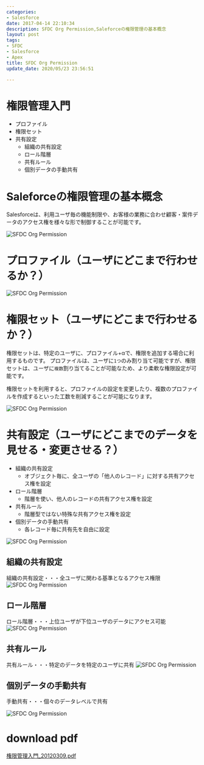 ```yaml
---
categories:
- Salesforce
date: 2017-04-14 22:10:34
description: SFDC Org Permission,Saleforceの権限管理の基本概念
layout: post
tags:
- SFDC
- Salesforce
- Apex
title: SFDC Org Permission
update_date: 2020/05/23 23:56:51

---
```


# 権限管理入門

* プロファイル
* 権限セット
* 共有設定
    * 組織の共有設定
    * ロール階層
    * 共有ルール
    * 個別データの手動共有

# Saleforceの権限管理の基本概念

Salesforceは、利用ユーザ毎の機能制限や、お客様の業務に合わせ顧客・案件データのアクセス権を様々な形で制御することが可能です。

![SFDC Org Permission](/images/sfdc-permission/sfdc-permission-01.jpg) 

# プロファイル（ユーザにどこまで行わせるか？）

![SFDC Org Permission](/images/sfdc-permission/sfdc-permission-02.jpg) 

# 権限セット（ユーザにどこまで行わせるか？）

権限セットは、特定のユーザに、プロファイル+αで、権限を追加する場合に利用するものです。 プロファイルは、ユーザに`1つ`のみ割り当て可能ですが、権限セットは、ユーザに`複数`割り当てることが可能なため、より柔軟な権限設定が可能です。

権限セットを利用すると、プロファイルの設定を変更したり、複数のプロファイルを作成するといった工数を削減することが可能になります。

![SFDC Org Permission](/images/sfdc-permission/sfdc-permission-03.jpg) 

# 共有設定（ユーザにどこまでのデータを見せる・変更させる？）

* 組織の共有設定
  * オブジェクト毎に、全ユーザの「他人のレコード」に対する共有アクセス権を設定
* ロール階層
  * 階層を使い、他人のレコードの共有アクセス権を設定
* 共有ルール
  * 階層型ではない特殊な共有アクセス権を設定
* 個別データの手動共有
  * 各レコード毎に共有先を自由に設定

![SFDC Org Permission](/images/sfdc-permission/sfdc-permission-04.jpg) 

## 組織の共有設定
組織の共有設定・・・全ユーザに関わる基準となるアクセス権限
![SFDC Org Permission](/images/sfdc-permission/sfdc-permission-05.jpg) 

## ロール階層
ロール階層・・・上位ユーザが下位ユーザのデータにアクセス可能
![SFDC Org Permission](/images/sfdc-permission/sfdc-permission-06.jpg) 

## 共有ルール
共有ルール・・・特定のデータを特定のユーザに共有
![SFDC Org Permission](/images/sfdc-permission/sfdc-permission-07.jpg) 

## 個別データの手動共有
手動共有・・・個々のデータレベルで共有

![SFDC Org Permission](/images/sfdc-permission/sfdc-permission-08.jpg) 


# download pdf
<a target="_blank" class="btn" href="/images/sfdc-permission/権限管理入門_20120309.pdf">権限管理入門_20120309.pdf</a>